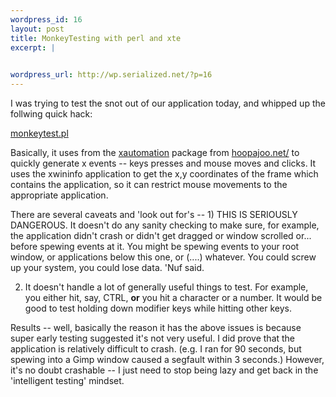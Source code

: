 ```yaml
--- 
wordpress_id: 16
layout: post
title: MonkeyTesting with perl and xte
excerpt: |
  

wordpress_url: http://wp.serialized.net/?p=16
---
```

I was trying to test the snot out of our application today, and whipped up the follwing quick hack:

<a href="http://serialized.net/monkeytest.pl.txt">monkeytest.pl</a>

Basically, it uses from the <a href="http://hoopajoo.net/projects/xautomation.html">xautomation</a> package from <a href="http://hoopajoo.net/">hoopajoo.net/</a> to quickly generate x events -- keys presses and mouse moves and clicks. It uses the xwininfo application to get the x,y coordinates of the frame which contains the application, so it can restrict mouse movements to the appropriate application.

<p>There are several caveats and 'look out for's --
1) THIS IS SERIOUSLY DANGEROUS. It doesn't do any sanity checking to make sure, for example, the application didn't crash or didn't get dragged or window scrolled or... before spewing events at it. You might be spewing events to your root window, or applications below this one, or (....) whatever. You could screw up your system, you could lose data. 'Nuf said.</p>

2) It doesn't handle a lot of generally useful things to test. For example, you either hit, say, CTRL, **or** you hit a character or a number. It would be good to test holding down modifier keys while hitting other keys.

Results -- well, basically the reason it has the above issues is because super early testing suggested it's not very useful. I did prove that the application is relatively difficult to crash. (e.g. I ran for 90 seconds, but spewing into a Gimp window caused a segfault within 3 seconds.) However, it's no doubt crashable -- I just need to stop being lazy and get back in the 'intelligent testing' mindset.
